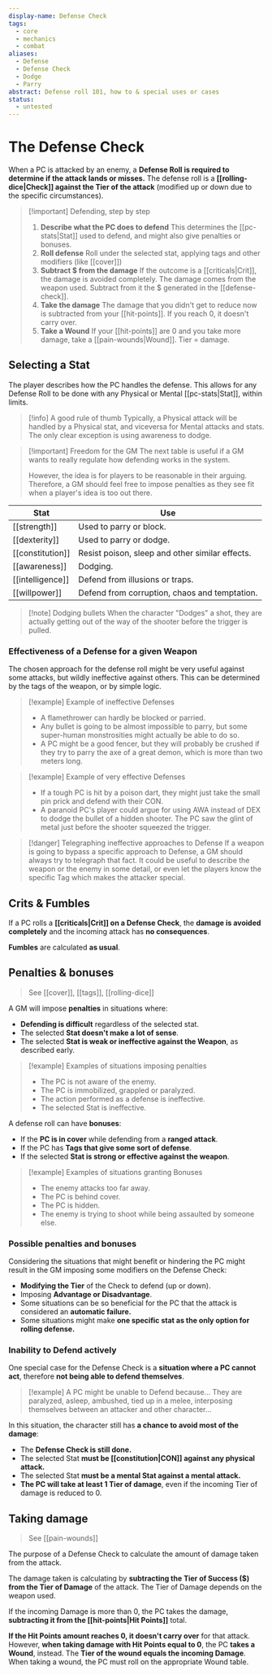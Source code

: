 ```yaml
---
display-name: Defense Check
tags:
  - core
  - mechanics
  - combat
aliases:
  - Defense
  - Defense Check
  - Dodge
  - Parry
abstract: Defense roll 101, how to & special uses or cases
status:
  - untested
---
```

# The Defense Check
When a PC is attacked by an enemy, a **Defense Roll is required to determine if the attack lands or misses.** The defense roll is a **[[rolling-dice|Check]] against the Tier of the attack** (modified up or down due to the specific circumstances).

> [!important] Defending, step by step
> 1. **Describe what the PC does to defend**
> 	   This determines the [[pc-stats|Stat]] used to defend, and might also give penalties or bonuses.
> 2. **Roll defense**
> 	   Roll under the selected stat, applying tags and other modifiers (like [[cover]])
> 3. **Subtract $ from the damage**
>       If the outcome is a [[criticals|Crit]], the damage is avoided completely.
>       The damage comes from the weapon used. Subtract from it the $ generated in the [[defense-check]].
> 4. **Take the damage**
> 	   The damage that you didn't get to reduce now is subtracted from your [[hit-points]]. If you reach 0, it doesn't carry over.
> 5. **Take a Wound**
> 	   If your [[hit-points]] are 0 and you take more damage, take a [[pain-wounds|Wound]]. Tier = damage.

## Selecting a Stat
The player describes how the PC handles the defense. This allows for any Defense Roll to be done with any Physical or Mental [[pc-stats|Stat]], within limits.

> [!info] A good rule of thumb
> Typically, a Physical attack will be handled by a Physical stat, and viceversa for Mental attacks and stats. The only clear exception is using awareness to dodge.

> [!important] Freedom for the GM
> The next table is useful if a GM wants to really regulate how defending works in the system.
> 
> However, the idea is for players to be reasonable in their arguing. Therefore, a GM should feel free to impose penalties as they see fit when a player's idea is too out there.

| Stat             | Use                                             |
| ---------------- | ----------------------------------------------- |
| [[strength]]     | Used to parry or block.                         |
| [[dexterity]]    | Used to parry or dodge.                         |
| [[constitution]] | Resist poison, sleep and other similar effects. |
| [[awareness]]    | Dodging.                                        |
| [[intelligence]] | Defend from illusions or traps.                 |
| [[willpower]]    | Defend from corruption, chaos and temptation.   |
> [!note] Dodging bullets
> When the character "Dodges" a shot, they are actually getting out of the way of the shooter before the trigger is pulled.
### Effectiveness of a Defense for a given Weapon
The chosen approach for the defense roll might be very useful against some attacks, but wildly ineffective against others. This can be determined by the tags of the weapon, or by simple logic.

> [!example] Example of ineffective Defenses
> - A flamethrower can hardly be blocked or parried.
> - Any bullet is going to be almost impossible to parry, but some super-human monstrosities might actually be able to do so.
> - A PC might be a good fencer, but they will probably be crushed if they try to parry the axe of a great demon, which is more than two meters long.

> [!example] Example of very effective Defenses
> - If a tough PC is hit by a poison dart, they might just take the small pin prick and defend with their CON.
> - A paranoid PC's player could argue for using AWA instead of DEX to dodge the bullet of a hidden shooter. The PC saw the glint of metal just before the shooter squeezed the trigger.

> [!danger] Telegraphing ineffective approaches to Defense
> If a weapon is going to bypass a specific approach to Defense, a GM should always try to telegraph that fact. It could be useful to describe the weapon or the enemy in some detail, or even let the players know the specific Tag which makes the attacker special.

## Crits & Fumbles
If a PC rolls a **[[criticals|Crit]] on a Defense Check**, the **damage is avoided completely** and the incoming attack has **no consequences**.

**Fumbles** are calculated **as usual**.

## Penalties & bonuses
> See [[cover]], [[tags]], [[rolling-dice]]

A GM will impose **penalties** in situations where:
- **Defending is difficult** regardless of the selected stat.
- The selected **Stat doesn't make a lot of sense**.
- The selected **Stat is weak or ineffective against the Weapon**, as described early.

> [!example] Examples of situations imposing penalties
> - The PC is not aware of the enemy.
> - The PC is immobilized, grappled or paralyzed.
> - The action performed as a defense is ineffective.
> - The selected Stat is ineffective.

A defense roll can have **bonuses**:
- If the **PC is in cover** while defending from a **ranged attack**.
- If the PC has **Tags that give some sort of defense**.
- If the selected **Stat is strong or effective against the weapon**.

> [!example] Examples of situations granting Bonuses
> - The enemy attacks too far away.
> - The PC is behind cover.
> - The PC is hidden.
> - The enemy is trying to shoot while being assaulted by someone else.

### Possible penalties and bonuses
Considering the situations that might benefit or hindering the PC might result in the GM imposing some modifiers on the Defense Check:
- **Modifying the Tier** of the Check to defend (up or down).
- Imposing **Advantage or Disadvantage**.
- Some situations can be so beneficial for the PC that the attack is considered an **automatic failure.**
- Some situations might make **one specific stat as the only option for rolling defense.**

### Inability to Defend actively
One special case for the Defense Check is a **situation where a PC cannot act**, therefore **not being able to defend themselves**.

> [!example] A PC might be unable to Defend because...
> They are paralyzed, asleep, ambushed, tied up in a melee, interposing themselves between an attacker and other character...

In this situation, the character still has **a chance to avoid most of the damage**:
- The **Defense Check is still done.**
- The selected Stat **must be [[constitution|CON]] against any physical attack.**
- The selected Stat **must be a mental Stat against a mental attack.**
-  **The PC will take at least 1 Tier of damage**, even if the incoming Tier of damage is reduced to 0.

## Taking damage
> See [[pain-wounds]]

The purpose of a Defense Check to calculate the amount of damage taken from the attack.

The damage taken is calculating by **subtracting the Tier of Success ($) from the Tier of Damage** of the attack. The Tier of Damage depends on the weapon used. 

If the incoming Damage is more than 0, the PC takes the damage, **subtracting it from the [[hit-points|Hit Points]]** total.

**If the Hit Points amount reaches 0, it doesn't carry over** for that attack. However, **when taking damage with Hit Points equal to 0**, the PC **takes a Wound**, instead. The **Tier of the wound equals the incoming Damage**. When taking a wound, the PC must roll on the appropriate Wound table.